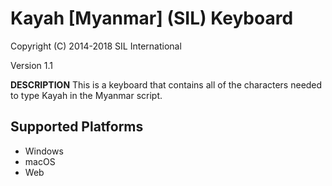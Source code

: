 Kayah [Myanmar] (SIL) Keyboard
=====================

Copyright (C) 2014-2018 SIL International

Version 1.1

__DESCRIPTION__
This is a keyboard that contains all of the characters needed to type Kayah in the Myanmar script.

Supported Platforms
-------------------
 * Windows
 * macOS
 * Web
